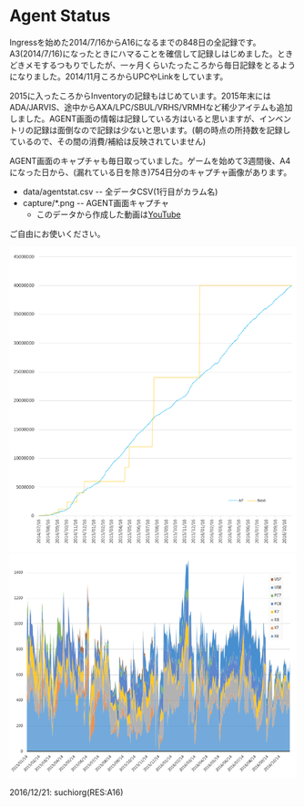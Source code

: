 # Agent Status

Ingressを始めた2014/7/16からA16になるまでの848日の全記録です。A3(2014/7/16)になったときにハマることを確信して記録しはじめました。ときどきメモするつもりでしたが、一ヶ月くらいたったころから毎日記録をとるようになりました。2014/11月ころからUPCやLinkをしています。

2015に入ったころからInventoryの記録もはじめています。2015年末にはADA/JARVIS、途中からAXA/LPC/SBUL/VRHS/VRMHなど稀少アイテムも追加しました。AGENT画面の情報は記録している方はいると思いますが、インベントリの記録は面倒なので記録は少ないと思います。(朝の時点の所持数を記録しているので、その間の消費/補給は反映されていません)

AGENT画面のキャプチャも毎日取っていました。ゲームを始めて3週間後、A4になった日から、(漏れている日を除き)754日分のキャプチャ画像があります。

- data/agentstat.csv -- 全データCSV(1行目がカラム名)
- capture/*.png -- AGENT画面キャプチャ
	- このデータから作成した動画は[YouTube](https://www.youtube.com/watch?v=V9FybXKdeRE)

ご自由にお使いください。

![AP](img/ap16.png)
![Inventory](img/inventory16.png)

2016/12/21: suchiorg(RES:A16)



